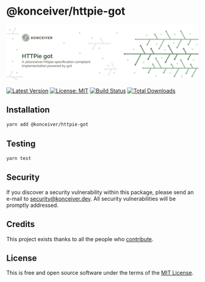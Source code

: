# @konceiver/httpie-got

<p align="center"><img src="./banner.png" /></p>

[![Latest Version](https://badgen.now.sh/npm/v/@konceiver/httpie-got)](https://www.npmjs.com/package/@konceiver/httpie-got)
[![License: MIT](https://badgen.now.sh/badge/license/MIT/green)](./LICENSE)
[![Build Status](https://img.shields.io/github/workflow/status/konceiver/httpie-got/run-tests?label=tests)](https://img.shields.io/github/workflow/status/konceiver/httpie-got/CI?label=CI)
[![Total Downloads](https://badgen.net/npm/dt/konceiver/httpie-got)](https://npmjs.org/package/@konceiver/httpie-got)

## Installation

```bash
yarn add @konceiver/httpie-got
```

## Testing

```bash
yarn test
```

## Security

If you discover a security vulnerability within this package, please send an e-mail to security@konceiver.dev. All security vulnerabilities will be promptly addressed.

## Credits

This project exists thanks to all the people who [contribute](../../contributors).

## License

This is free and open source software under the terms of the [MIT License](./LICENSE).
